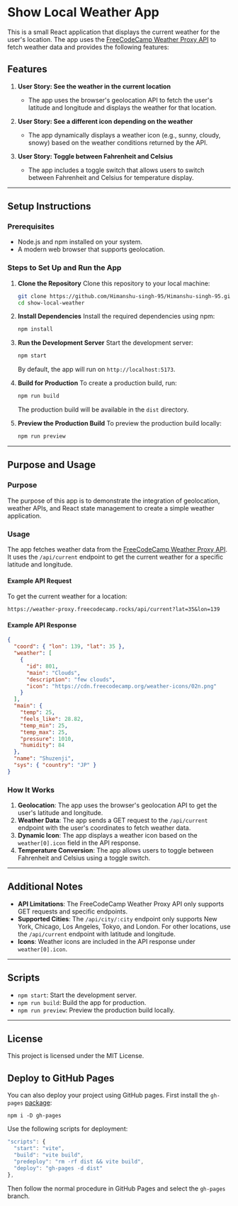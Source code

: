 # Show Local Weather App

This is a small React application that displays the current weather for the user's location. The app uses the [FreeCodeCamp Weather Proxy API](https://weather-proxy.freecodecamp.rocks/) to fetch weather data and provides the following features:

## Features

1. **User Story: See the weather in the current location**

   - The app uses the browser's geolocation API to fetch the user's latitude and longitude and displays the weather for that location.

2. **User Story: See a different icon depending on the weather**

   - The app dynamically displays a weather icon (e.g., sunny, cloudy, snowy) based on the weather conditions returned by the API.

3. **User Story: Toggle between Fahrenheit and Celsius**
   - The app includes a toggle switch that allows users to switch between Fahrenheit and Celsius for temperature display.

---

## Setup Instructions

### Prerequisites

- Node.js and npm installed on your system.
- A modern web browser that supports geolocation.

### Steps to Set Up and Run the App

1. **Clone the Repository**
   Clone this repository to your local machine:

   ```bash
   git clone https://github.com/Himanshu-singh-95/Himanshu-singh-95.git
   cd show-local-weather
   ```

2. **Install Dependencies**
   Install the required dependencies using npm:

   ```bash
   npm install
   ```

3. **Run the Development Server**
   Start the development server:

   ```bash
   npm start
   ```

   By default, the app will run on `http://localhost:5173`.

4. **Build for Production**
   To create a production build, run:

   ```bash
   npm run build
   ```

   The production build will be available in the `dist` directory.

5. **Preview the Production Build**
   To preview the production build locally:
   ```bash
   npm run preview
   ```

---

## Purpose and Usage

### Purpose

The purpose of this app is to demonstrate the integration of geolocation, weather APIs, and React state management to create a simple weather application.

### Usage

The app fetches weather data from the [FreeCodeCamp Weather Proxy API](https://weather-proxy.freecodecamp.rocks/). It uses the `/api/current` endpoint to get the current weather for a specific latitude and longitude.

#### Example API Request

To get the current weather for a location:

```
https://weather-proxy.freecodecamp.rocks/api/current?lat=35&lon=139
```

#### Example API Response

```json
{
  "coord": { "lon": 139, "lat": 35 },
  "weather": [
    {
      "id": 801,
      "main": "Clouds",
      "description": "few clouds",
      "icon": "https://cdn.freecodecamp.org/weather-icons/02n.png"
    }
  ],
  "main": {
    "temp": 25,
    "feels_like": 28.82,
    "temp_min": 25,
    "temp_max": 25,
    "pressure": 1010,
    "humidity": 84
  },
  "name": "Shuzenji",
  "sys": { "country": "JP" }
}
```

### How It Works

1. **Geolocation**: The app uses the browser's geolocation API to get the user's latitude and longitude.
2. **Weather Data**: The app sends a GET request to the `/api/current` endpoint with the user's coordinates to fetch weather data.
3. **Dynamic Icon**: The app displays a weather icon based on the `weather[0].icon` field in the API response.
4. **Temperature Conversion**: The app allows users to toggle between Fahrenheit and Celsius using a toggle switch.

---

## Additional Notes

- **API Limitations**: The FreeCodeCamp Weather Proxy API only supports GET requests and specific endpoints.
- **Supported Cities**: The `/api/city/:city` endpoint only supports New York, Chicago, Los Angeles, Tokyo, and London. For other locations, use the `/api/current` endpoint with latitude and longitude.
- **Icons**: Weather icons are included in the API response under `weather[0].icon`.

---

## Scripts

- `npm start`: Start the development server.
- `npm run build`: Build the app for production.
- `npm run preview`: Preview the production build locally.

---

## License

This project is licensed under the MIT License.

## Deploy to GitHub Pages

You can also deploy your project using GitHub pages.
First install the `gh-pages` [package](https://github.com/tschaub/gh-pages):

`npm i -D gh-pages`

Use the following scripts for deployment:

```js
"scripts": {
  "start": "vite",
  "build": "vite build",
  "predeploy": "rm -rf dist && vite build",
  "deploy": "gh-pages -d dist"
},
```

Then follow the normal procedure in GitHub Pages and select the `gh-pages` branch.
